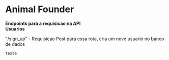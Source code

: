 <h1>Animal Founder</h1> 
<b>Endpoints para a requisicao na API</b>
<br>
<b>Usuarios</b>

"/sign_up" - Requisicao Post para essa rota, cria um novo usuario no banco de dados

```
teste
```

